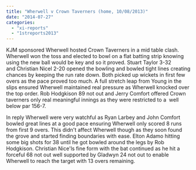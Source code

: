 ```yaml
---
title: "Wherwell v Crown Taverners (home, 10/08/2013)"
date: "2014-07-27"
categories: 
  - "xi-reports"
  - "1streports2013"
---
```


KJM sponsored Wherwell hosted Crown Taverners in a mid table clash. Wherwell won the toss and elected to bowl on a flat batting strip knowing using the new ball would be key and so it proved. Stuart Taylor 3-32 and Christian Nicel 2-20 opened the bowling and bowled tight lines creating chances by keeping the run rate down. Both picked up wickets in first few overs as the pace proved too much. A full stretch leap from Young in the slips ensured Wherwell maintained real pressure as Wherwell knocked over the top order. Rob Hodgkison 89 not out and Jerry Comfort offered Crown taverners only real meaningful innings as they were restricted to a  well below par 156-7.

In reply Wherwell were very watchful as Ryan Larbey and John Comfort bowled great lines at a good pace ensuring Wherwell only scored 8 runs from first 9 overs. This didn't affect Wherwell though as they soon found the grove and started finding boundaries with ease. Elton Adamo hitting some big shots for 38 until he got bowled around the legs by Rob Hodgkison. Christian Nice'ls fine form with the bat continued as he hit a forceful 68 not out well supported by Gladwyn 24 not out to enable Wherwell to reach the target with 13 overs remaining.
